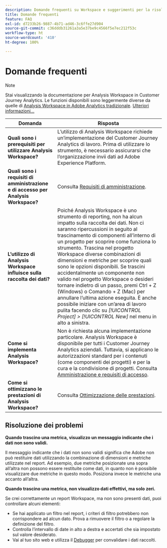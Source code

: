 ```yaml
---
description: Domande frequenti su Workspace e suggerimenti per la risoluzione dei problemi.
title: Domande frequenti
feature: FAQ
exl-id: d7233b26-9887-4b71-ad46-3c6ffe27d904
source-git-commit: c36dddb31261a3a5e37be9c4566f5e7ec212f53c
workflow-type: ht
source-wordcount: '410'
ht-degree: 100%

---
```


# Domande frequenti

>[!NOTE]
>
>Stai visualizzando la documentazione per Analysis Workspace in Customer Journey Analytics. Le funzioni disponibili sono leggermente diverse da quelle di [Analysis Workspace in Adobe Analytics tradizionale](https://experienceleague.adobe.com/docs/analytics/analyze/analysis-workspace/home.html?lang=it). [Ulteriori informazioni...](/help/getting-started/cja-aa.md)

| Domanda | Risposta |
|--- |--- |
| **Quali sono i prerequisiti per utilizzare Analysis Workspace?** | L’utilizzo di Analysis Workspace richiede un’implementazione del Customer Journey Analytics di lavoro. Prima di utilizzare lo strumento, è necessario assicurarsi che l’organizzazione invii dati ad Adobe Experience Platform. |
| **Quali sono i requisiti di amministrazione e di accesso per Analysis Workspace?** | Consulta [Requisiti di amministrazione](/help/analysis-workspace/workspace-faq/frequently-asked-questions-analysis-workspace.md). |
| **L’utilizzo di Analysis Workspace influisce sulla raccolta dei dati?** | Poiché Analysis Workspace è uno strumento di reporting, non ha alcun impatto sulla raccolta dei dati. Non ci saranno ripercussioni in seguito al trascinamento di componenti all’interno di un progetto per scoprire come funziona lo strumento. Trascina nel progetto Workspace diverse combinazioni di dimensioni e metriche per scoprire quali sono le opzioni disponibili. Se trascini accidentalmente un componente non valido nel progetto Workspace o desideri tornare indietro di un passo, premi Ctrl + Z (Windows) o Comando + Z (Mac) per annullare l’ultima azione eseguita. È anche possibile iniziare con un’area di lavoro pulita facendo clic su *[!UICONTROL Project] > [!UICONTROL New]* nel menu in alto a sinistra. |
| **Come si implementa Analysis Workspace?** | Non è richiesta alcuna implementazione particolare. Analysis Workspace è disponibile per tutti i Customer Journey Analytics aziendali. Tuttavia, si applicano le autorizzazioni standard per i contenuti (come componenti dei progetti) e per la cura e la condivisione di progetti. Consulta [Amministrazione e requisiti di accesso](/help/analysis-workspace/workspace-faq/frequently-asked-questions-analysis-workspace.md). |
| **Come si ottimizzano le prestazioni di Analysis Workspace?** | Consulta [Ottimizzazione delle prestazioni](/help/analysis-workspace/workspace-faq/optimizing-performance.md). |

## Risoluzione dei problemi

**Quando trascino una metrica, visualizzo un messaggio indicante che i dati non sono validi.**

Il messaggio indicante che i dati non sono validi significa che Adobe non può restituire dati utilizzando la combinazione di dimensioni e metriche utilizzate nel report. Ad esempio, due metriche posizionate una sopra all’altra non possono essere restituite come dati, in quanto non è possibile visualizzare due metriche in questo modo. Posiziona invece le metriche una accanto all’altra.

**Quando trascino una metrica, non visualizzo dati effettivi, ma solo zeri.**

Se crei correttamente un report Workspace, ma non sono presenti dati, puoi controllare alcuni elementi:

* Se hai applicato un filtro nel report, i criteri di filtro potrebbero non corrispondere ad alcun dato. Prova a rimuovere il filtro o a regolare la definizione del filtro.
* Controlla l’intervallo di date in alto a destra e accertati che sia impostato sul valore desiderato.
* Vai al tuo sito web e utilizza il [Debugger](https://experienceleague.adobe.com/docs/debugger/using/experience-cloud-debugger.html?lang=it) per convalidare i dati raccolti.
